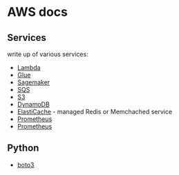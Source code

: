 # AWS docs

## Services

write up of various services:

- [Lambda](./docs/lambda.md)
- [Glue](./docs/glue.md)
- [Sagemaker](./docs/sagemaker.md)
- [SQS](./docs/sqs.md)
- [S3](./docs/s3.md)
- [DynamoDB](./docs/dynamodb.md)
- [ElastiCache](./docs/elasticache.md) - managed Redis or Memchached service
- [Prometheus](./docs/prometheus.md)
- [Prometheus](./docs/step-functions.md)

## Python

- [boto3](./python/boto3.md)
